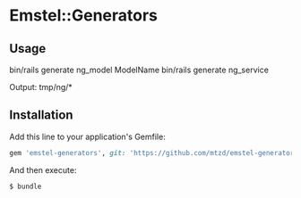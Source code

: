 # Emstel::Generators

## Usage
bin/rails generate ng_model ModelName
bin/rails generate ng_service

Output: tmp/ng/*

## Installation
Add this line to your application's Gemfile:

```ruby
gem 'emstel-generators', git: 'https://github.com/mtzd/emstel-generators'
```

And then execute:
```bash
$ bundle
```

